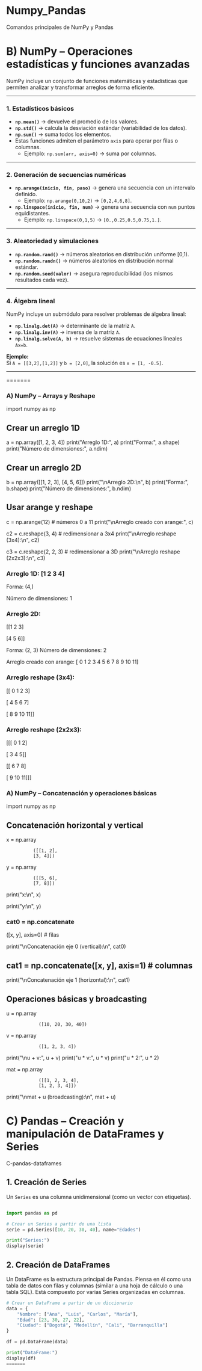 # Numpy_Pandas
Comandos principales de NumPy y Pandas


# B) NumPy – Operaciones estadísticas y funciones avanzadas

NumPy incluye un conjunto de funciones matemáticas y estadísticas que permiten analizar y transformar arreglos de forma eficiente.  

---

### 1. Estadísticos básicos
- **`np.mean()`** → devuelve el promedio de los valores.  
- **`np.std()`** → calcula la desviación estándar (variabilidad de los datos).  
- **`np.sum()`** → suma todos los elementos.  
- Estas funciones admiten el parámetro `axis` para operar por filas o columnas.  
  - Ejemplo: `np.sum(arr, axis=0)` → suma por columnas.  

---

### 2. Generación de secuencias numéricas
- **`np.arange(inicio, fin, paso)`** → genera una secuencia con un intervalo definido.  
  - Ejemplo: `np.arange(0,10,2)` → `[0,2,4,6,8]`.  
- **`np.linspace(inicio, fin, num)`** → genera una secuencia con `num` puntos equidistantes.  
  - Ejemplo: `np.linspace(0,1,5)` → `[0.,0.25,0.5,0.75,1.]`.  

---

### 3. Aleatoriedad y simulaciones
- **`np.random.rand()`** → números aleatorios en distribución uniforme [0,1).  
- **`np.random.randn()`** → números aleatorios en distribución normal estándar.  
- **`np.random.seed(valor)`** → asegura reproducibilidad (los mismos resultados cada vez).  

---

### 4. Álgebra lineal
NumPy incluye un submódulo para resolver problemas de álgebra lineal:  
- **`np.linalg.det(A)`** → determinante de la matriz `A`.  
- **`np.linalg.inv(A)`** → inversa de la matriz `A`.  
- **`np.linalg.solve(A, b)`** → resuelve sistemas de ecuaciones lineales `Ax=b`.  

**Ejemplo:**  
Si `A = [[3,2],[1,2]]` y `b = [2,0]`, la solución es `x = [1, -0.5]`.  

---
=======
### A) NumPy – Arrays y Reshape
import numpy as np

## Crear un arreglo 1D
a = np.array([1, 2, 3, 4])
print("Arreglo 1D:", a)
print("Forma:", a.shape)
print("Número de dimensiones:", a.ndim)

## Crear un arreglo 2D
b = np.array([[1, 2, 3],
              [4, 5, 6]])
print("\nArreglo 2D:\n", b)
print("Forma:", b.shape)
print("Número de dimensiones:", b.ndim)

## Usar arange y reshape
c = np.arange(12)      # números 0 a 11
print("\nArreglo creado con arange:", c)

c2 = c.reshape(3, 4)   # redimensionar a 3x4
print("\nArreglo reshape (3x4):\n", c2)

c3 = c.reshape(2, 2, 3) # redimensionar a 3D
print("\nArreglo reshape (2x2x3):\n", c3)


### Arreglo 1D: [1 2 3 4]

Forma: (4,)

Número de dimensiones: 1

### Arreglo 2D:
 
 [[1 2 3]
 
  [4 5 6]]
  
Forma: (2, 3)
Número de dimensiones: 2

Arreglo creado con arange: [ 0  1  2  3  4  5  6  7  8  9 10 11]

### Arreglo reshape (3x4):

 [[ 0  1  2  3]
 
  [ 4  5  6  7]
  
  [ 8  9 10 11]]

### Arreglo reshape (2x2x3):

 [[[ 0  1  2]
 
   [ 3  4  5]]

  [[ 6  7  8]
  
   [ 9 10 11]]]



### A) NumPy – Concatenación y operaciones básicas

import numpy as np

## Concatenación horizontal y vertical
x = np.array

              ([[1, 2],
              [3, 4]])
y = np.array
    
              ([[5, 6],
              [7, 8]])

print("x:\n", x)

print("y:\n", y)

### cat0 = np.concatenate

([x, y], axis=0) # filas

print("\nConcatenación eje 0 (vertical):\n", cat0)

## cat1 = np.concatenate([x, y], axis=1)  # columnas

print("\nConcatenación eje 1 (horizontal):\n", cat1)

## Operaciones básicas y broadcasting
u = np.array  

                ([10, 20, 30, 40])
v = np.array  

                ([1, 2, 3, 4])

print("\nu + v:", u + v)
print("u * v:", u * v)
print("u * 2:", u * 2)

mat = np.array

                ([[1, 2, 3, 4],
                [1, 2, 3, 4]])
                
print("\nmat + u (broadcasting):\n", mat + u)


# C) Pandas – Creación y manipulación de DataFrames y Series

C-pandas-dataframes
## 1. Creación de Series
Un `Series` es una columna unidimensional (como un vector con etiquetas).
```python

import pandas as pd

# Crear un Series a partir de una lista
serie = pd.Series([10, 20, 30, 40], name="Edades")

print("Series:")
display(serie)

```


## 2. Creación de DataFrames
Un DataFrame es la estructura principal de Pandas.
Piensa en él como una tabla de datos con filas y columnas (similar a una hoja de cálculo o una tabla SQL).
Está compuesto por varias Series organizadas en columnas.
```python
# Crear un DataFrame a partir de un diccionario
data = {
    "Nombre": ["Ana", "Luis", "Carlos", "María"],
    "Edad": [23, 30, 27, 22],
    "Ciudad": ["Bogotá", "Medellín", "Cali", "Barranquilla"]
}

df = pd.DataFrame(data)

print("DataFrame:")
display(df)
=======

